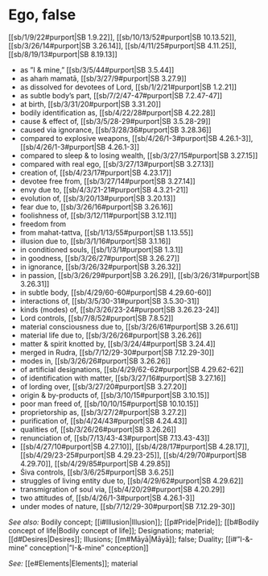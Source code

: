 # Ego, false

[[sb/1/9/22#purport|SB 1.9.22]], [[sb/10/13/52#purport|SB 10.13.52]], [[sb/3/26/14#purport|SB 3.26.14]], [[sb/4/11/25#purport|SB 4.11.25]], [[sb/8/19/13#purport|SB 8.19.13]]

* as ”I & mine,” [[sb/3/5/44#purport|SB 3.5.44]]
* as ahaṁ mamatā, [[sb/3/27/9#purport|SB 3.27.9]]
* as dissolved for devotees of Lord, [[sb/1/2/21#purport|SB 1.2.21]]
* as subtle body’s part, [[sb/7/2/47-47#purport|SB 7.2.47-47]]
* at birth, [[sb/3/31/20#purport|SB 3.31.20]]
* bodily identification as, [[sb/4/22/28#purport|SB 4.22.28]]
* cause & effect of, [[sb/3/5/28-29#purport|SB 3.5.28-29]]
* caused via ignorance, [[sb/3/28/36#purport|SB 3.28.36]]
* compared to explosive weapons, [[sb/4/26/1-3#purport|SB 4.26.1-3]], [[sb/4/26/1-3#purport|SB 4.26.1-3]]
* compared to sleep & to losing wealth, [[sb/3/27/15#purport|SB 3.27.15]]
* compared with real ego, [[sb/3/27/13#purport|SB 3.27.13]]
* creation of, [[sb/4/23/17#purport|SB 4.23.17]]
* devotee free from, [[sb/3/27/14#purport|SB 3.27.14]]
* envy due to, [[sb/4/3/21-21#purport|SB 4.3.21-21]]
* evolution of, [[sb/3/20/13#purport|SB 3.20.13]]
* fear due to, [[sb/3/26/16#purport|SB 3.26.16]]
* foolishness of, [[sb/3/12/11#purport|SB 3.12.11]]
* freedom from 
* from mahat-tattva, [[sb/1/13/55#purport|SB 1.13.55]]
* illusion due to, [[sb/3/1/16#purport|SB 3.1.16]]
* in conditioned souls, [[sb/1/3/1#purport|SB 1.3.1]]
* in goodness, [[sb/3/26/27#purport|SB 3.26.27]]
* in ignorance, [[sb/3/26/32#purport|SB 3.26.32]]
* in passion, [[sb/3/26/29#purport|SB 3.26.29]], [[sb/3/26/31#purport|SB 3.26.31]]
* in subtle body, [[sb/4/29/60-60#purport|SB 4.29.60-60]]
* interactions of, [[sb/3/5/30-31#purport|SB 3.5.30-31]]
* kinds (modes) of, [[sb/3/26/23-24#purport|SB 3.26.23-24]]
* Lord controls, [[sb/7/8/52#purport|SB 7.8.52]]
* material consciousness due to, [[sb/3/26/61#purport|SB 3.26.61]]
* material life due to, [[sb/3/26/26#purport|SB 3.26.26]]
* matter & spirit knotted by, [[sb/3/24/4#purport|SB 3.24.4]]
* merged in Rudra, [[sb/7/12/29-30#purport|SB 7.12.29-30]]
* modes in, [[sb/3/26/26#purport|SB 3.26.26]]
* of artificial designations, [[sb/4/29/62-62#purport|SB 4.29.62-62]]
* of identification with matter, [[sb/3/27/16#purport|SB 3.27.16]]
* of lording over, [[sb/3/27/20#purport|SB 3.27.20]]
* origin & by-products of, [[sb/3/10/15#purport|SB 3.10.15]]
* poor man freed of, [[sb/10/10/15#purport|SB 10.10.15]]
* proprietorship as, [[sb/3/27/2#purport|SB 3.27.2]]
* purification of, [[sb/4/24/43#purport|SB 4.24.43]]
* qualities of, [[sb/3/26/26#purport|SB 3.26.26]]
* renunciation of, [[sb/7/13/43-43#purport|SB 7.13.43-43]]
*  [[sb/4/27/10#purport|SB 4.27.10]], [[sb/4/28/17#purport|SB 4.28.17]], [[sb/4/29/23-25#purport|SB 4.29.23-25]], [[sb/4/29/70#purport|SB 4.29.70]], [[sb/4/29/85#purport|SB 4.29.85]]
* Śiva controls, [[sb/3/6/25#purport|SB 3.6.25]]
* struggles of living entity due to, [[sb/4/29/62#purport|SB 4.29.62]]
* transmigration of soul via, [[sb/4/20/29#purport|SB 4.20.29]]
* two attitudes of, [[sb/4/26/1-3#purport|SB 4.26.1-3]]
* under modes of nature, [[sb/7/12/29-30#purport|SB 7.12.29-30]]

*See also:* Bodily concept; [[i#Illusion|Illusion]]; [[p#Pride|Pride]]; [[b#Bodily concept of life|Bodily concept of life]]; Designations; material; [[d#Desires|Desires]]; Illusions; [[m#Māyā|Māyā]]; false; Duality; [[i#”I-&-mine” conception|”I-&-mine” conception]]

*See:* [[e#Elements|Elements]]; material
